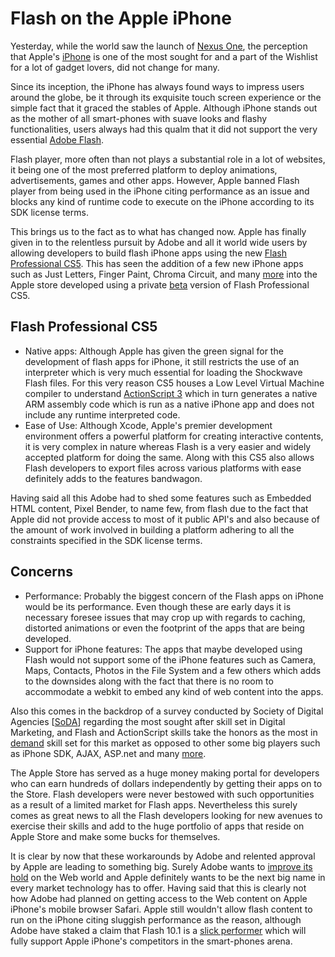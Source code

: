 # Flash on the Apple iPhone

Yesterday, while the world saw the launch of <a href="http://www.google.com/phone/">Nexus One</a>, the perception that Apple's <a href="http://www.apple.com/iphone/">iPhone</a> is one of the most sought for and a part of the Wishlist for a lot of gadget lovers, did not change for many. 

Since its inception, the iPhone has always found ways to impress users around the globe, be it through its exquisite touch screen experience or the simple fact that it graced the stables of Apple. Although iPhone stands out as the mother of all smart-phones with suave looks and flashy functionalities, users always had this qualm that it did not support the very essential <a href="http://www.adobe.com/products/flash/">Adobe Flash</a>.

Flash player, more often than not plays a substantial role in a lot of websites, it being one of the most preferred platform to deploy animations, advertisements, games and other apps. However, Apple banned Flash player from being used in the iPhone citing performance as an issue and blocks any kind of runtime code to execute on the iPhone according to its SDK license terms.

This brings us to the fact as to what has changed now. Apple has finally given in to the relentless pursuit by Adobe and all it world wide users by allowing developers to build flash iPhone apps using the new <a href="http://labs.adobe.com/technologies/flashcs5/">Flash Professional CS5</a>. This has seen the addition of a few new iPhone apps such as Just Letters, Finger Paint, Chroma Circuit, and many <a href="http://labs.adobe.com/technologies/flashcs5/appsfor_iphone/">more</a> into the Apple store developed using a private <a href="http://www.adobe.com/go/flashprobetanotify">beta</a> version of Flash Professional CS5.

## Flash Professional CS5

- Native apps: Although Apple has given the green signal for the development of flash apps for iPhone, it still restricts the use of an interpreter which is very much essential for loading the Shockwave Flash files. For this very reason CS5 houses a Low Level Virtual Machine  compiler to understand <a href="http://www.adobe.com/devnet/actionscript/articles/actionscript3_overview.html">ActionScript 3</a> which in turn generates a native ARM assembly code which is run as a native iPhone app and does not include any runtime interpreted code.
- Ease of Use: Although Xcode, Apple's premier development environment offers a powerful platform for creating interactive contents, it is very complex in nature whereas Flash is a very easier and widely accepted platform for doing the same. Along with this CS5 also allows Flash developers to export files across various platforms with ease definitely adds to the features bandwagon.

Having said all this Adobe had to shed some features such as Embedded HTML content, Pixel Bender, to name few, from flash due to the fact that Apple did not provide access to most of it public API's and also because of the amount of work involved in building a platform adhering to all the constraints specified in the SDK license terms. 

## Concerns

- Performance: Probably the biggest concern of the Flash apps on iPhone would be its performance. Even though these are early days it is necessary foresee issues that may crop up with regards to caching, distorted animations or even the footprint of the apps that are being developed.
- Support for iPhone features: The apps that maybe developed using Flash would not support some of the iPhone features such as Camera, Maps, Contacts, Photos in the File System and a few others which adds to the downsides along with the fact that there is no room to accommodate a webkit to embed any kind of web content into the apps.

Also this comes in the backdrop of a survey conducted by Society of Digital Agencies [<a href="http://sodaspeaks.com/index.php?option=com_content&amp;view=article&amp;id=50">SoDA</a>] regarding the most sought after skill set in Digital Marketing, and Flash and ActionScript skills take the honors as the most in <a href="http://blogs.adobe.com/solutionpartners/2009/10/soda_flashactionscript_skills_most_in_demand.html">demand</a> skill set for this market as opposed to other some big players such as iPhone SDK, AJAX, ASP.net and many <a href="http://blogs.adobe.com/solutionpartners/ScreenShot007.jpg">more</a>. 

The Apple Store has served as a huge money making portal for developers who can earn hundreds of dollars independently by getting their apps on to the Store. Flash developers were never bestowed with such opportunities as a result of a limited market for Flash apps. Nevertheless this surely comes as great news to all the Flash developers looking for new avenues to exercise their skills and add to the huge portfolio of apps that reside on Apple Store and make some bucks for themselves.

It is clear by now that these workarounds by Adobe and relented approval by Apple are leading to something big. Surely Adobe wants to <a href="http://news.cnet.com/8301-30685_3-10367030-264.html?tag=mncol;txt">improve its hold</a> on the Web world and Apple definitely wants to be the next big name in every market technology has to offer. Having said that this is clearly not how Adobe had planned on getting access to the Web content on Apple iPhone's mobile browser Safari. Apple still wouldn't allow flash content to run on the iPhone citing sluggish performance as the reason, although Adobe have staked a claim that Flash 10.1 is a <a href="http://www.flashmobileblog.com/2009/10/05/flash-player-10-1-hardware-acceleration-ahoy/">slick performer</a> which will fully support Apple iPhone's competitors in the smart-phones arena.
